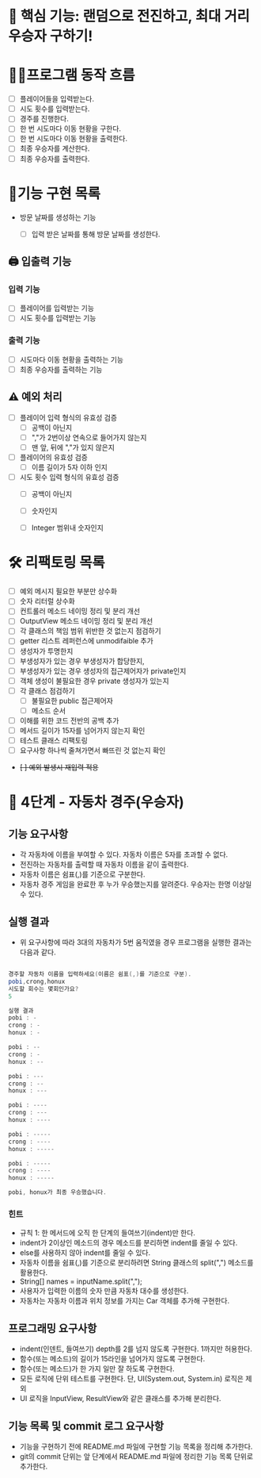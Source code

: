 # 📌 핵심 기능: 랜덤으로 전진하고, 최대 거리 우승자 구하기!


# 👩‍💻프로그램 동작 흐름
- [ ] 플레이어들을 입력받는다. 
- [ ] 시도 횟수를 입력받는다.
- [ ] 경주를 진행한다.
- [ ] 한 번 시도마다 이동 현황을 구한다.
- [ ] 한 번 시도마다 이동 현황을 출력한다.
- [ ] 최종 우승자를 계산한다.
- [ ] 최종 우승자를 출력한다.

# 📝기능 구현 목록

- 방문 날짜를 생성하는 기능
    - [ ] 입력 받은 날짜를 통해 방문 날짜를 생성한다. 


## 🖨️ 입출력 기능

### 입력 기능

- [ ] 플레이어를 입력받는 기능
- [ ] 시도 횟수를 입력받는 기능

### 출력 기능

- [ ] 시도마다 이동 현황을 출력하는 기능
- [ ] 최종 우승자를 출력하는 기능 

## ⚠️ 예외 처리 
- [ ] 플레이어 입력 형식의 유효성 검증
  - [ ] 공백이 아닌지
  - [ ] ","가 2번이상 연속으로 들어가지 않는지
  - [ ] 맨 앞, 뒤에 ","가 있지 않은지
- [ ] 플레이어의 유효성 검증
    - [ ] 이름 길이가 5자 이하 인지
 
- [ ] 시도 횟수 입력 형식의 유효성 검증
    - [ ] 공백이 아닌지
    - [ ] 숫자인지
    - [ ] Integer 범위내 숫자인지 
 

# 🛠 리팩토링 목록
- [ ] 예외 메시지 필요한 부분만 상수화
- [ ] 숫자 리터럴 상수화
- [ ] 컨트롤러 메소드 네이밍 정리 및 분리 개선
- [ ] OutputView 메소드 네이밍 정리 및 분리 개선
- [ ] 각 클래스의 책임 범위 위반한 것 없는지 점검하기
- [ ] getter 리스트 레퍼런스에 unmodifaible 추가
- [ ] 생성자가 투명한지
- [ ] 부생성자가 있는 경우 부생성자가 합당한지,
- [ ] 부생성자가 있는 경우 생성자의 접근제어자가 private인지
- [ ] 객체 생성이 불필요한 경우 private 생성자가 있는지
- [ ] 각 클래스 점검하기
    - [ ] 불필요한 public 접근제어자
    - [ ] 메소드 순서
- [ ] 이해를 위한 코드 전반의 공백 추가
- [ ] 메서드 길이가 15자를 넘어가지 않는지 확인 
- [ ] 테스트 클래스 리팩토링 
- [ ] 요구사항 하나씩 줄쳐가면서 빠뜨린 것 없는지 확인 
- ~~[ ] 예외 발생시 재입력 적용~~
 

# 🚀 4단계 - 자동차 경주(우승자)
## 기능 요구사항
- 각 자동차에 이름을 부여할 수 있다. 자동차 이름은 5자를 초과할 수 없다.
- 전진하는 자동차를 출력할 때 자동차 이름을 같이 출력한다.
- 자동차 이름은 쉼표(,)를 기준으로 구분한다.
- 자동차 경주 게임을 완료한 후 누가 우승했는지를 알려준다. 우승자는 한명 이상일 수 있다.
## 실행 결과
- 위 요구사항에 따라 3대의 자동차가 5번 움직였을 경우 프로그램을 실행한 결과는 다음과 같다.
```java

경주할 자동차 이름을 입력하세요(이름은 쉼표(,)를 기준으로 구분).
pobi,crong,honux
시도할 회수는 몇회인가요?
5

실행 결과
pobi : -
crong : -
honux : -

pobi : --
crong : -
honux : --

pobi : ---
crong : --
honux : ---

pobi : ----
crong : ---
honux : ----

pobi : -----
crong : ----
honux : -----

pobi : -----
crong : ----
honux : -----

pobi, honux가 최종 우승했습니다.
```
### 힌트
- 규칙 1: 한 메서드에 오직 한 단계의 들여쓰기(indent)만 한다.
- indent가 2이상인 메소드의 경우 메소드를 분리하면 indent를 줄일 수 있다.
- else를 사용하지 않아 indent를 줄일 수 있다.
- 자동차 이름을 쉼표(,)를 기준으로 분리하려면 String 클래스의 split(",") 메소드를 활용한다.
- String[] names = inputName.split(",");
- 사용자가 입력한 이름의 숫자 만큼 자동차 대수를 생성한다.
- 자동차는 자동차 이름과 위치 정보를 가지는 Car 객체를 추가해 구현한다.
## 프로그래밍 요구사항
- indent(인덴트, 들여쓰기) depth를 2를 넘지 않도록 구현한다. 1까지만 허용한다. 
- 함수(또는 메소드)의 길이가 15라인을 넘어가지 않도록 구현한다.
- 함수(또는 메소드)가 한 가지 일만 잘 하도록 구현한다.
- 모든 로직에 단위 테스트를 구현한다. 단, UI(System.out, System.in) 로직은 제외 
- UI 로직을 InputView, ResultView와 같은 클래스를 추가해 분리한다.  
## 기능 목록 및 commit 로그 요구사항
- 기능을 구현하기 전에 README.md 파일에 구현할 기능 목록을 정리해 추가한다.
- git의 commit 단위는 앞 단계에서 README.md 파일에 정리한 기능 목록 단위로 추가한다.